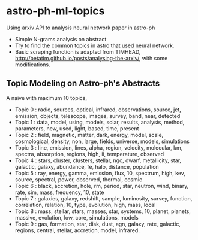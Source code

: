# astro-ph-ml-topics

Using arxiv API to analysis neural network paper in astro-ph 

- Simple N-grams analysis on abstract
- Try to find the common topics in astro that used neural network.
- Basic scraping function is adapted from TIMHEAD, http://betatim.github.io/posts/analysing-the-arxiv/, with some modifications.

## Topic Modeling on Astro-ph's Abstracts 

A naive with maximum 10 topics, 

- Topic 0 : radio, sources, optical, infrared, observations, source, jet, emission, objects, telescope, images, survey, band, near, detected
- Topic 1 : data, model, using, models, solar, results, analysis, method, parameters, new, used, light, based, time, present
- Topic 2 : field, magnetic, matter, dark, energy, model, scale, cosmological, density, non, large, fields, universe, models, simulations
- Topic 3 : line, emission, lines, alpha, region, velocity, molecular, km, spectra, absorption, regions, high, ii, temperature, observed
- Topic 4 : stars, cluster, clusters, stellar, ngc, dwarf, metallicity, star, galactic, galaxy, abundance, fe, halo, distance, population
- Topic 5 : ray, energy, gamma, emission, flux, 10, spectrum, high, kev, source, spectral, power, observed, thermal, cosmic
- Topic 6 : black, accretion, hole, rm, period, star, neutron, wind, binary, rate, sim, mass, frequency, 10, state
- Topic 7 : galaxies, galaxy, redshift, sample, luminosity, survey, function, correlation, relation, 10, type, evolution, high, mass, local
- Topic 8 : mass, stellar, stars, masses, star, systems, 10, planet, planets, massive, evolution, low, core, simulations, models
- Topic 9 : gas, formation, star, disk, dust, agn, galaxy, rate, galactic, regions, central, stellar, accretion, model, infrared.
